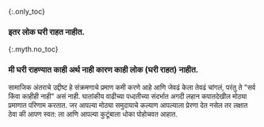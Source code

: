 {:.only_toc} 
 ### इतर लोक घरी राहत नाहीत. 

 {:.myth.no_toc} 
 ### मी घरी राहण्यात काही अर्थ नाही कारण काही लोक (घरी राहत) नाहीत. 

 सामाजिक अंतराचे उद्दीष्ट हे संक्रमणाचे प्रमाण कमी करणे आहे आणि जेवढं केला तेवढं चांगलं, परंतु ते "सर्व किंवा काहीही नाही" असं नाही. घातांकीय वाढीच्या पध्दतीच्या संदर्भात अगदी लहान कपातदेखील मोठ्या प्रमाणात परिणाम करतात. जर आपल्या मोठ्या समुदायाचे कल्याण आपल्याला प्रेरणा देत नसेल तर लक्षात ठेवा की आपण स्वत: ला आणि आपल्या कुटूंबाला धोका पोहोचवत आहात.
